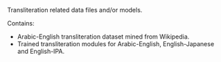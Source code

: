 Transliteration related data files and/or models.

Contains:
  * Arabic-English transliteration dataset mined from Wikipedia.
  * Trained transliteration modules for Arabic-English, English-Japanese and English-IPA.
